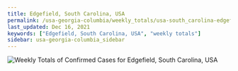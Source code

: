 ```yaml
---
title: Edgefield, South Carolina, USA
permalink: /usa-georgia-columbia/weekly_totals/usa-south_carolina-edgefield-weekly_totals.html
last_updated: Dec 16, 2021
keywords: ["Edgefield, South Carolina, USA", "weekly totals"]
sidebar: usa-georgia-columbia_sidebar
---
```


![Weekly Totals of Confirmed Cases for Edgefield, South Carolina, USA](/covid_tracker/images/graphs/usa-south_carolina-edgefield-weekly_totals_graph.png)

